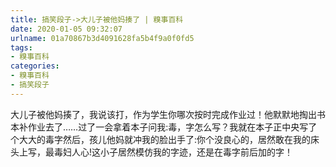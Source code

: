 ```yaml
---
title: 搞笑段子->大儿子被他妈揍了 | 糗事百科
date: 2020-01-05 09:32:07
urlname: 01a70867b3d4091628fa5b4f9a0f0fd5
tags: 
- 糗事百科
categories:
- 糗事百科
- 搞笑段子
---
```

大儿子被他妈揍了，我说该打，作为学生你哪次按时完成作业过！他默默地掏出书本补作业去了……过了一会拿着本子问我:毒，字怎么写？我就在本子正中央写了个大大的毒字然后，孩儿他妈就冲我的脸出手了:你个没良心的，居然敢在我的床头上写，最毒妇人心!这小子居然模仿我的字迹，还是在毒字前后加的字！


